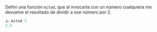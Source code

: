 Definí una función `mitad`, que al invocarla con un número cualquiera me devuelve el resultado de dividir a ese número por 2.

```haskell
ム mitad 5
2.5
```


